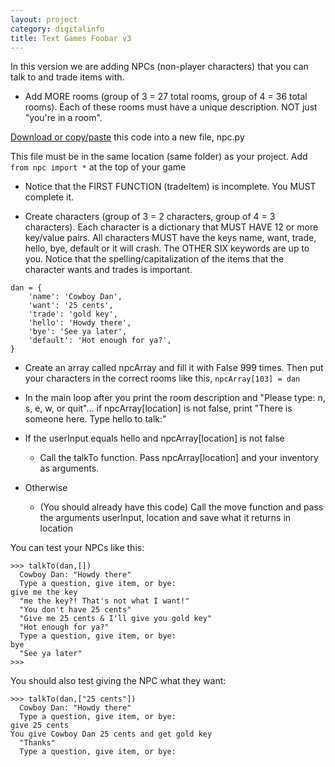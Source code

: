 ```yaml
---
layout: project
category: digitalinfo
title: Text Games Foobar v3
---
```

In this version we are adding NPCs (non-player characters) that you can talk to and trade items with.

- Add MORE rooms (group of 3 = 27 total rooms, group of 4 = 36 total rooms). Each of these rooms must have a unique description. NOT just "you're in a room".

[Download or copy/paste](/apcsp\digitalinfo\npc.py) this code into a new file, npc.py

This file must be in the same location (same folder) as your project. Add `from npc import *` at the top of your game

- Notice that the FIRST FUNCTION (tradeItem) is incomplete. You MUST complete it.

- Create characters (group of 3 = 2 characters, group of 4 = 3 characters). Each character is a dictionary that MUST HAVE 12 or more key/value pairs. All characters MUST have the keys name, want, trade, hello, bye, default or it will crash. The OTHER SIX keywords are up to you. Notice that the spelling/capitalization of the items that the character wants and trades is important.
```
dan = {
    'name': 'Cowboy Dan',
    'want': '25 cents',
    'trade': 'gold key',
    'hello': 'Howdy there',
    'bye': 'See ya later',
    'default': 'Hot enough for ya?',
}
```

- Create an array called npcArray and fill it with False 999 times. Then put your characters in the correct rooms like this, `npcArray[103] = dan`

- In the main loop after you print the room description and "Please type: n, s, e, w, or quit"... if npcArray[location] is not false, print "There is someone here. Type hello to talk:"

- If the userInput equals hello and npcArray[location] is not false
   * Call the talkTo function. Pass npcArray[location] and your inventory as arguments.
-  Otherwise
   * (You should already have this code) Call the move function and pass the arguments userInput, location and save what it returns in location


You can test your NPCs like this:
```
>>> talkTo(dan,[])
  Cowboy Dan: "Howdy there"
  Type a question, give item, or bye:
give me the key
  "me the key?! That's not what I want!"
  "You don't have 25 cents"
  "Give me 25 cents & I'll give you gold key"
  "Hot enough for ya?"
  Type a question, give item, or bye:
bye
  "See ya later"
>>>
```

You should also test giving the NPC what they want:
```
>>> talkTo(dan,["25 cents"])
  Cowboy Dan: "Howdy there"
  Type a question, give item, or bye:
give 25 cents
You give Cowboy Dan 25 cents and get gold key
  "Thanks"
  Type a question, give item, or bye:
```
